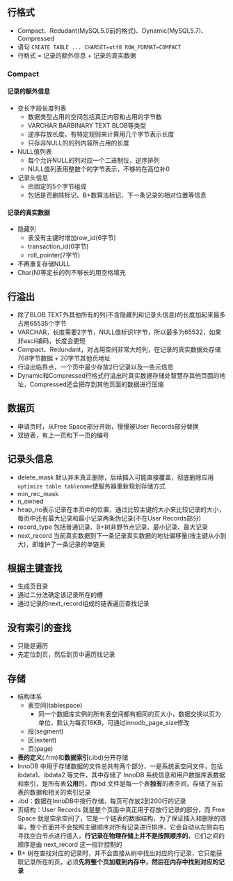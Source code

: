 ## 行格式
- Compact、Redudant(MySQL5.0前的格式)、Dynamic(MySQL5.7)、Compressed
- 语句 `CREATE TABLE ... CHARSET=utf8 ROW_FORMAT=COMPACT`
- 行格式 = 记录的额外信息 + 记录的真实数据
### Compact
#### 记录的额外信息
- 变长字段长度列表
  - 数据类型占用的空间包括真正内容和占用的字节数
  - VARCHAR BARBINARY TEXT BLOB等类型
  - 逆序存放长度，有特定规则来计算用几个字节表示长度
  - 只存非NULL的的列内容所占用的长度
- NULL值列表
  - 每个允许NULL的列对应一个二进制位，逆序排列
  - NULL值列表用整数个的字节表示，不够的在高位补0
- 记录头信息
  - 由固定的5个字节组成
  - 包括是否删除标记、B+数算法标记、下一条记录的相对位置等信息
#### 记录的真实数据
- 隐藏列
  - 表没有主键时增加row_id(6字节)
  - transaction_id(6字节)
  - roll_pointer(7字节)
- 不再重复存储NULL
- Char(N)等定长的列不够长的用空格填充

## 行溢出
- 除了BLOB TEXT外其他所有的列(不含隐藏列和记录头信息)的长度加起来最多占用65535个字节
- VARCHAR，长度需要2字节，NULL值标识1字节，所以最多为65532，如果非ascii编码，长度会更短
- Compact、Redundant，对占用空间非常大的列，在记录的真实数据处存储 768字节数据 + 20字节其他页地址
- 行溢出临界点，一个页中最少存放2行记录以及一些元信息
- Dynamic和Compressed行格式行溢出时真实数据存储处智慧存其他页面的地址，Compressed还会把存到其他页面的数据进行压缩

## 数据页
- 申请页时，从Free Space部分开始，慢慢被User Records部分替换
- 双链表，有上一页和下一页的编号

## 记录头信息
- delete_mask 默认并未真正删除，后续插入可能直接覆盖，彻底删除应用`optimize table tablename`使服务器重新规划存储方式
- min_rec_mask
- n_owned
- heap_no表示记录在本页中的位置，通过比较主键的大小来比较记录的大小，每页中还有最大记录和最小记录两条伪记录(不在User Records部分)
- record_type 包括普通记录、B+树非野节点记录、最小记录、最大记录
- next_record 当前真实数据到下一条记录真实数据的地址偏移量(按主键从小到大)，即维护了一条记录的单链表

## 根据主键查找
- 生成页目录
- 通过二分法确定该记录所在的槽
- 通过记录的next_record组成的链表遍历查找记录

## 没有索引的查找
- 只能是遍历
- 先定位到页，然后到页中遍历找记录


## 存储
- 结构体系
  - 表空间(tablespace)
    - 同一个数据库实例的所有表空间都有相同的页大小，数据交换以页为单位，默认为每页16KB，可通过innodb_page_size修改
  - 段(segment)
  - 区(extent)
  - 页(page)
- **表的定义**(\.frm)和**数据索引**(\.ibd)分开存储
- InnoDB 中用于存储数据的文件总共有两个部分，一是系统表空间文件，包括 ibdata1、ibdata2 等文件，其中存储了 InnoDB 系统信息和用户数据库表数据和索引，是所有表**公用**的，而ibd 文件是每一个表**独有**的表空间，存储了当前表的数据和相关的索引记录
- \.ibd：数据在InnoDB中按行存储，每页可存放2到200行的记录
- 页结构：User Records 就是整个页面中真正用于存放行记录的部分，而 Free Space 就是空余空间了，它是一个链表的数据结构，为了保证插入和删除的效率，整个页面并不会按照主键顺序对所有记录进行排序，它会自动从左侧向右寻找空白节点进行插入，**行记录在物理存储上并不是按照顺序的**，它们之间的顺序是由 next_record 这一指针控制的
- B\+ 树在查找对应的记录时，并不会直接从树中找出对应的行记录，它只能获取记录所在的页，必须**先将整个页加载到内存中，然后在内存中找到对应的记录**
